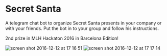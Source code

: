 # Secret Santa
A telegram chat bot to organize Secret Santa presents in your company or with your friends. Put the bot in to your group and follow his instructions.

2nd prize in MLH Hackaton 2016 in Barcelona Edition!


![screen shot 2016-12-12 at 17 16 51](https://cloud.githubusercontent.com/assets/21932552/21106647/1e2f6074-c08f-11e6-9238-337400d32857.png)
![screen shot 2016-12-12 at 17 17 14](https://cloud.githubusercontent.com/assets/21932552/21106648/1e343838-c08f-11e6-9d5b-d909df1c45ae.png)
